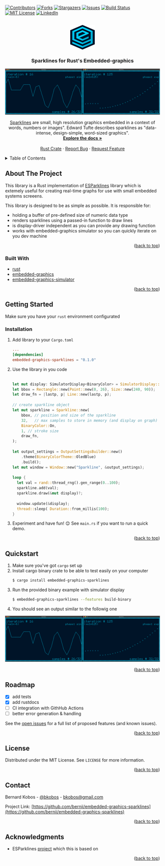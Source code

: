 <div id="top"></div>

<!-- PROJECT SHIELDS -->
<!--
*** I'm using markdown "reference style" links for readability.
*** Reference links are enclosed in brackets [ ] instead of parentheses ( ).
*** See the bottom of this document for the declaration of the reference variables
*** for contributors-url, forks-url, etc. This is an optional, concise syntax you may use.
*** https://www.markdownguide.org/basic-syntax/#reference-style-links
-->
[![Contributors][contributors-shield]][contributors-url]
[![Forks][forks-shield]][forks-url]
[![Stargazers][stars-shield]][stars-url]
[![Issues][issues-shield]][issues-url]
[![Build Status][build-status]][build-status-url]
[![MIT License][license-shield]][license-url]
[![LinkedIn][linkedin-shield]][linkedin-url]



<!-- PROJECT LOGO -->
<br />
<div align="center">
  <a href="https://github.com/bernii/embedded-graphics-sparklines">
    <img src="https://raw.githubusercontent.com/embedded-graphics/embedded-graphics/191fe7f8a0fedc713f9722b9dc59208dacadee7e/assets/logo.svg?sanitize=true" alt="Embedded graphics logo" width="80" height="80">
  </a>

<h3 align="center">Sparklines for Rust's Embedded-graphics</h3>

<div align="center">
  <img src="assets/demo-screenshot.png" alt="Visual demo on simulator">
</div>

  <p align="center">
    <a href="https://en.wikipedia.org/wiki/Sparkline">Sparklines</a> are small, high resolution graphics embedded in a context of words, numbers or images". Edward Tufte describes sparklines as "data-intense, design-simple, word-sized graphics".
    <br />
    <a href="https://github.com/bernii/embedded-graphics-sparklines"><strong>Explore the docs »</strong></a>
    <br />
    <br />
    <a href="https://crates.io/crates/embedded-graphics-sparklines">Rust Crate</a>
    ·
    <a href="https://github.com/bernii/embedded-graphics-sparklines/issues">Report Bug</a>
    ·
    <a href="https://github.com/bernii/embedded-graphics-sparklines/issues">Request Feature</a>
  </p>
</div>



<!-- TABLE OF CONTENTS -->
<details>
  <summary>Table of Contents</summary>
  <ol>
    <li>
      <a href="#about-the-project">About The Project</a>
      <ul>
        <li><a href="#built-with">Built With</a></li>
      </ul>
    </li>
    <li>
      <a href="#getting-started">Getting Started</a>
      <ul>
        <li><a href="#prerequisites">Prerequisites</a></li>
        <li><a href="#installation">Installation</a></li>
      </ul>
    </li>
    <li><a href="#Quickstart">Quickstart</a></li>
    <li><a href="#roadmap">Roadmap</a></li>
    <li><a href="#license">License</a></li>
    <li><a href="#contact">Contact</a></li>
    <li><a href="#acknowledgments">Acknowledgments</a></li>
  </ol>
</details>



<!-- ABOUT THE PROJECT -->
## About The Project

This library is a Rust implementation of [ESParklines](https://github.com/0xPIT/ESParklines) library which is extemely useful for creating real-time graphs for use with small embedded systems screeens.

This library is designed to be as simple as possible. It is responsible for:
- holding a buffer of pre-defined size of numeric data type
- renders sparklines using a passed-in function to draw lines
- is display-driver independent as you can provide any drawing function
- works with embedded-graphics simulator so you can quickly iterate on you dev machine

<p align="right">(<a href="#top">back to top</a>)</p>



### Built With

* [rust](https://www.rust-lang.org/)
* [embedded-graphics](https://github.com/embedded-graphics/embedded-graphics)
* [embedded-graphics-simulator](https://docs.rs/embedded-graphics-simulator/latest/embedded_graphics_simulator/)

<p align="right">(<a href="#top">back to top</a>)</p>



<!-- GETTING STARTED -->
## Getting Started

Make sure you have your `rust` environment configurated

### Installation

1. Add library to your `Cargo.toml`

    ```toml
    ...
    [dependencies]
    embedded-graphics-sparklines = "0.1.0"
    ```
2. Use the library in you code
    ```rust

    let mut display: SimulatorDisplay<BinaryColor> = SimulatorDisplay::new(Size::new(240, 135));
    let bbox = Rectangle::new(Point::new(0, 26), Size::new(240, 90));
    let draw_fn = |lastp, p| Line::new(lastp, p);

    // create sparkline object
    let mut sparkline = Sparkline::new(
        bbox, // position and size of the sparkline
        32,   // max samples to store in memory (and display on graph)
        BinaryColor::On,
        1, // stroke size
        draw_fn,
    );

    let output_settings = OutputSettingsBuilder::new()
        .theme(BinaryColorTheme::OledBlue)
        .build();
    let mut window = Window::new("Sparkline", &output_settings);

    loop {
      let val = rand::thread_rng().gen_range(0..100);
      sparkline.add(val);
      sparkline.draw(&mut display)?;

      window.update(&display);
      thread::sleep( Duration::from_millis(100);
    }
    ```
3. Experiment and have fun! :relieved: See `main.rs` if you want to run a quick demo. 

<p align="right">(<a href="#top">back to top</a>)</p>



<!-- USAGE EXAMPLES -->
## Quickstart

1. Make sure you've got `cargo` set up
2. Install cargo binary crate to be able to test easily on your computer
    ```bash
    $ cargo install embedded-graphics-sparklines
    ```
2. Run the provided binary example with simulator display
   ```bash
   $ embedded-graphics-sparklines --features build-binary
   ```
3. You should see an output similar to the followig one

![demo screenshot](./assets/demo-screenshot.png)

<p align="right">(<a href="#top">back to top</a>)</p>



<!-- ROADMAP -->
## Roadmap

- [x] add tests
- [x] add rustdocs
- [ ] CI integration with GithHub Actions
- [ ] better error generation & handling

See the [open issues](https://github.com/bernii/embedded-graphics-sparklines/issues) for a full list of proposed features (and known issues).

<p align="right">(<a href="#top">back to top</a>)</p>



<!-- LICENSE -->
## License

Distributed under the MIT License. See `LICENSE` for more information.

<p align="right">(<a href="#top">back to top</a>)</p>



<!-- CONTACT -->
## Contact

Bernard Kobos - [@bkobos](https://twitter.com/bkobos) - bkobos@gmail.com

Project Link: [https://github.com/bernii/embedded-graphics-sparklines](https://github.com/bernii/embedded-graphics-sparklines)

<p align="right">(<a href="#top">back to top</a>)</p>



<!-- ACKNOWLEDGMENTS -->
## Acknowledgments

* ESParklines [project](https://github.com/0xPIT/ESParklines) which this is based on

<p align="right">(<a href="#top">back to top</a>)</p>



<!-- MARKDOWN LINKS & IMAGES -->
<!-- https://www.markdownguide.org/basic-syntax/#reference-style-links -->
[contributors-shield]: https://img.shields.io/github/contributors/bernii/embedded-graphics-sparklines.svg?style=for-the-badge
[contributors-url]: https://github.com/bernii/embedded-graphics-sparklines/graphs/contributors
[forks-shield]: https://img.shields.io/github/forks/bernii/embedded-graphics-sparklines.svg?style=for-the-badge
[forks-url]: https://github.com/bernii/embedded-graphics-sparklines/network/members
[stars-shield]: https://img.shields.io/github/stars/bernii/embedded-graphics-sparklines.svg?style=for-the-badge
[stars-url]: https://github.com/bernii/embedded-graphics-sparklines/stargazers
[issues-shield]: https://img.shields.io/github/issues/bernii/embedded-graphics-sparklines.svg?style=for-the-badge
[issues-url]: https://github.com/bernii/embedded-graphics-sparklines/issues
[license-shield]: https://img.shields.io/github/license/bernii/embedded-graphics-sparklines.svg?style=for-the-badge
[license-url]: https://github.com/bernii/embedded-graphics-sparklines/blob/main/LICENSE
[linkedin-shield]: https://img.shields.io/badge/-LinkedIn-black.svg?style=for-the-badge&logo=linkedin&colorB=555
[linkedin-url]: https://linkedin.com/in/bernii
[product-screenshot]: images/screenshot.png
[build-status]: https://img.shields.io/endpoint.svg?url=https%3A%2F%2Factions-badge.atrox.dev%2Fbernii%2Fembedded-graphics-sparklines%2Fbadge%3Fref%3Dmain&style=for-the-badge
[build-status-url]: https://actions-badge.atrox.dev/bernii/embedded-graphics-sparklines/goto?ref=main
